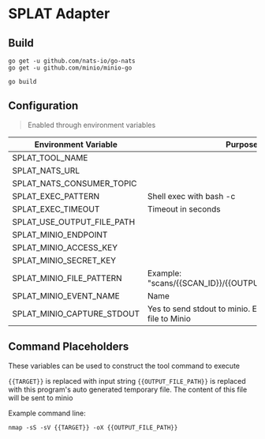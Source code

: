 # SPLAT Adapter

## Build

```
go get -u github.com/nats-io/go-nats
go get -u github.com/minio/minio-go
```

```
go build
```

## Configuration

> Enabled through environment variables

| Environment Variable       | Purpose                                                         |
| -------------------------- | --------------------------------------------------------------- |
| SPLAT_TOOL_NAME            |                                                                 |
| SPLAT_NATS_URL             |                                                                 |
| SPLAT_NATS_CONSUMER_TOPIC  |                                                                 |
| SPLAT_EXEC_PATTERN         | Shell exec with bash -c                                         |
| SPLAT_EXEC_TIMEOUT         | Timeout in seconds                                              |
| SPLAT_USE_OUTPUT_FILE_PATH | 
| SPLAT_MINIO_ENDPOINT       |                                                                 |
| SPLAT_MINIO_ACCESS_KEY     |                                                                 |
| SPLAT_MINIO_SECRET_KEY     |                                                                 |
| SPLAT_MINIO_FILE_PATTERN   | Example: "scans/{{SCAN_ID}}/{{OUTPUT_EVENT}}/data.json          |
| SPLAT_MINIO_EVENT_NAME     | Name                                                            |
| SPLAT_MINIO_CAPTURE_STDOUT | Yes to send stdout to minio. Empty to send output file to Minio |


## Command Placeholders

These variables can be used to construct the tool command to execute

`{{TARGET}}` is replaced with input string
`{{OUTPUT_FILE_PATH}}` is replaced with this program's auto generated temporary file. The content of this file will be sent to minio

Example command line:

```
nmap -sS -sV {{TARGET}} -oX {{OUTPUT_FILE_PATH}}
```
